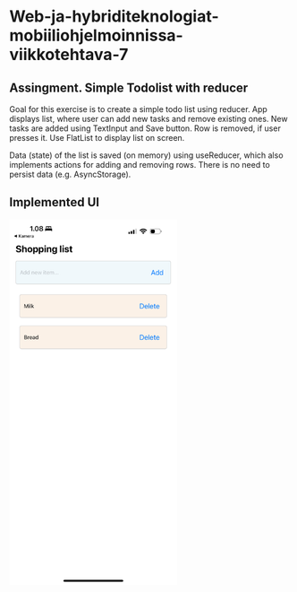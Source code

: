 # Web-ja-hybriditeknologiat-mobiiliohjelmoinnissa-viikkotehtava-7

## Assingment. Simple Todolist with reducer

Goal for this exercise is to create a simple todo list using reducer. App displays list, where user can add new tasks and remove existing ones. New tasks are added using TextInput and Save button. Row is removed, if user presses it. Use FlatList to display list on screen.

Data (state) of the list is saved (on memory) using useReducer, which also implements actions for adding and removing rows. There is no need to persist data (e.g. AsyncStorage).

## Implemented UI

<img src="implemented_ui.jpeg" alt="UI layout" width="300"/>